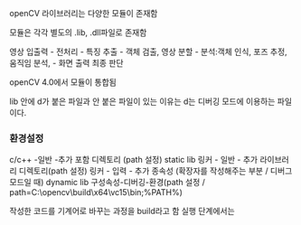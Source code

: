 openCV 라이브러리는 다양한 모듈이 존재함

모듈은 각각 별도의 .lib, .dll파일로 존재함

영상 입출력 - 전처리 - 특징 추출 - 객체 검출, 영상 분할 - 분석:객체 인식, 포즈 추정, 움직임 분석, - 화면 출력 최종 판단

openCV 4.0에서 모듈이 통합됨


lib 안에 d가 붙은 파일과 안 붙은 파일이 있는 이유는 d는 디버깅 모드에 이용하는 파일이다.

### 환경설정
c/c++ -일반 -추가 포함 디렉토리 (path 설정)
static lib
링커 - 일반 - 추가 라이브러리 디렉토리(path 설정)
링커 - 입력 - 추가 종속성 (확장자를 작성해주는 부분 / 디버그 모드일 때)
dynamic lib
구성속성-디버깅-환경(path 설정 / path=C:\opencv\build\x64\vc15\bin;%PATH%)

작성한 코드를 기계어로 바꾸는 과정을 build라고 함
실행 단계에서는 
